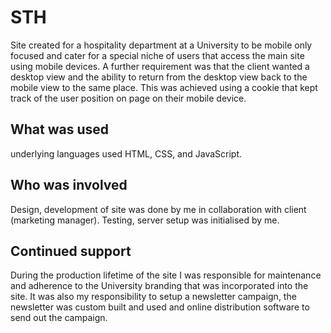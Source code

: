 # STH
Site created for a hospitality department at a University to be mobile only focused and cater for a special niche of users that access the main site using mobile devices. A further requirement was that the client wanted a desktop view and the ability to return from the desktop view back to the mobile view to the same place. This was achieved using a cookie that kept track of the user position on page on their mobile device.

## What was used
underlying languages used HTML, CSS, and JavaScript. 

## Who was involved
Design, development of site was done by me in collaboration with client (marketing manager). Testing, server setup was initialised by me. 

## Continued support
During the production lifetime of the site I was responsible for maintenance and adherence to the University branding that was incorporated into the site. It was also my responsibility to setup a newsletter campaign, the newsletter was custom built and used and online distribution software to send out the campaign. 
